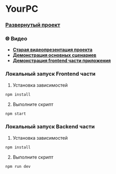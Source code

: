 # YourPC

### **[Развернутый проект](https://your-pc-frontend.vercel.app/)**

### :globe_with_meridians: Видео

-   **[Старая видеопрезентация проекта](https://youtu.be/eWDPMyQnGsk)**
-   **[Демонстрация основных сценариев](https://www.youtube.com/watch?v=8ekoCDCv5ss)**
-   **[Демонстрация frontend части приложения](https://www.youtube.com/watch?v=1fHUwoiNq_w)**

### Локальный запуск Frontend части

1. Установка зависимостей

```bash
npm install
```

2. Выполните скрипт

```bash
npm start
```

### Локальный запуск Backend части

1. Установка зависимостей

```bash
npm install
```

2. Выполните скрипт

```bash
npm run dev
```
